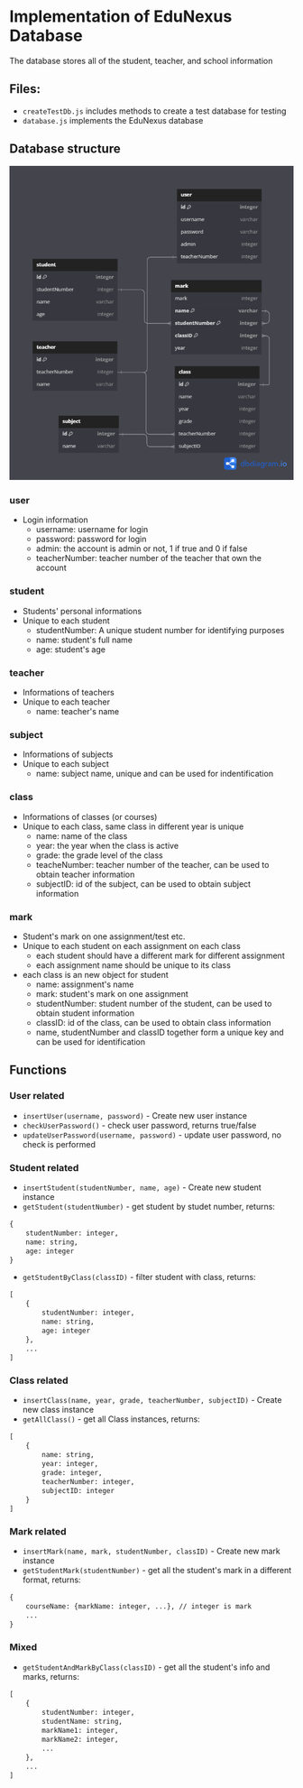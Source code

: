 # Implementation of EduNexus Database

The database stores all of the student, teacher, and school information

## Files:
- `createTestDb.js` includes methods to create a test database for testing
- `database.js` implements the EduNexus database

## Database structure
<img src="./image/database.png">

### user

- Login information
    - username: username for login
    - password: password for login
    - admin: the account is admin or not, 1 if true and 0 if false
    - teacherNumber: teacher number of the teacher that own the account

### student

- Students' personal informations
- Unique to each student
    - studentNumber: A unique student number for identifying purposes
    - name: student's full name
    - age: student's age

### teacher

- Informations of teachers
- Unique to each teacher
    - name: teacher's name

### subject

- Informations of subjects
- Unique to each subject
    - name: subject name, unique and can be used for indentification

### class

- Informations of classes (or courses)
- Unique to each class, same class in different year is unique
    - name: name of the class
    - year: the year when the class is active
    - grade: the grade level of the class
    - teacheNumber: teacher number of the teacher, can be used to obtain teacher information
    - subjectID: id of the subject, can be used to obtain subject information

### mark

- Student's mark on one assignment/test etc.
- Unique to each student on each assignment on each class
    - each student should have a different mark for different assignment
    - each assignment name should be unique to its class
- each class is an new object for student
    - name: assignment's name
    - mark: student's mark on one assignment
    - studentNumber: student number of the student, can be used to obtain student information
    - classID: id of the class, can be used to obtain class information
    - name, studentNumber and classID together form a unique key and can be used for identification

## Functions
### User related
- `insertUser(username, password)` - Create new user instance
- `checkUserPassword()` - check user password, returns true/false
- `updateUserPassword(username, password)` - update user password, no check is performed
### Student related
- `insertStudent(studentNumber, name, age)` - Create new student instance
- `getStudent(studentNumber)` - get student by studet number, returns: 
```
{
    studentNumber: integer,
    name: string,
    age: integer
}
```
- `getStudentByClass(classID)` - filter student with class, returns:
```
[
    {
        studentNumber: integer,
        name: string,
        age: integer
    },
    ...
]
```
### Class related
- `insertClass(name, year, grade, teacherNumber, subjectID)` - Create new class instance
- `getAllClass()` - get all Class instances, returns:
```
[
    {
        name: string,
        year: integer,
        grade: integer,
        teacherNumber: integer,
        subjectID: integer
    }
]
```
### Mark related
- `insertMark(name, mark, studentNumber, classID)` - Create new mark instance
- `getStudentMark(studentNumber)` - get all the student's mark in a different format, returns:
```
{
    courseName: {markName: integer, ...}, // integer is mark
    ...
}
```

### Mixed
- `getStudentAndMarkByClass(classID)` - get all the student's info and marks, returns:
```
[
    {
        studentNumber: integer,
        studentName: string,
        markName1: integer,
        markName2: integer,
        ...
    },
    ...
]
```
